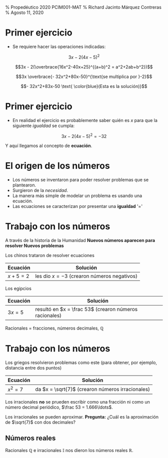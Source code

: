 % Propedéutico 2020 PCIM001-MAT
% Richard Jacinto Márquez Contreras
% Agosto 11, 2020

# Primer ejercicio

- Se requiere hacer las operaciones indicadas:

$$3x - 2(4x-5)^2$$

$$3x - 2(\overbrace{16x^2-40x+25}^{(a+b)^2 = a^2+2ab+b^2})$$

$$3x \overbrace{- 32x^2+80x-50}^{\text{se multiplica por }-2}$$

$$- 32x^2+83x-50 \text{  \color{blue}(Esta es la solución)}$$ 

# Primer ejercicio

- En realidad el ejercicio es probablemente saber quién es $x$ para que la siguiente *igualdad* se cumpla:

$$3x - 2(4x-5)^2 = -32$$

Y aquí llegamos al concepto de **ecuación**.

# El origen de los números

- Los números se inventaron para poder resolver problemas que se plantearon. 
- Surgieron de la *necesidad*.
- La manera más simple de modelar un problema es usando una ecuación.
- Las ecuaciones se caracterizan por presentar una **igualdad** '$=$'

# Trabajo con los números

A través de la historia de la Humanidad **Nuevos números aparecen para resolver Nuevos problemas**

Los chinos trataron de resolver ecuaciones  

Ecuación | Solución
---------|--------
$x+5 = 2$ | les dio $x = -3$ (crearon números negativos)

Los egipcios 

Ecuación | Solución
---------|--------
$3x = 5$ | resultó en $x = \frac 53$ (crearon números racionales)

Racionales = fracciones, números decimales, $\mathbb{Q}$

# Trabajo con los números

Los griegos resolvieron problemas como este (para obtener, por ejemplo, distancia entre dos puntos)

Ecuación | Solución
---------|--------
$x^2 = 7$ | da $x = \sqrt{7}$ (crearon números irracionales)

Los irracionales **no** se prueden escribir como una fracción ni como un número decimal periódico, $\frac 53 = 1.666\ldots$.

Los irracionales se pueden aproximar. **Pregunta:** ¿Cuál es la aproximación de $\sqrt{7}$ con dos decimales?

## Números reales
Racionales $\mathbb{Q}$ e irracionales $\mathbb{I}$ nos dieron los números reales $\mathbb{R}$. 



